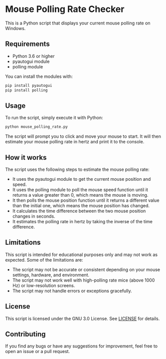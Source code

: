 # Mouse Polling Rate Checker

This is a Python script that displays your current mouse polling rate on Windows.

## Requirements

- Python 3.6 or higher
- pyautogui module
- polling module

You can install the modules with:

```bash
pip install pyautogui
pip install polling
```

## Usage

To run the script, simply execute it with Python:

```bash
python mouse_polling_rate.py
```

The script will prompt you to click and move your mouse to start. It will then estimate your mouse polling rate in hertz and print it to the console.

## How it works

The script uses the following steps to estimate the mouse polling rate:

- It uses the pyautogui module to get the current mouse position and speed.
- It uses the polling module to poll the mouse speed function until it returns a value greater than 0, which means the mouse is moving.
- It then polls the mouse position function until it returns a different value than the initial one, which means the mouse position has changed.
- It calculates the time difference between the two mouse position changes in seconds.
- It estimates the polling rate in hertz by taking the inverse of the time difference.

## Limitations

This script is intended for educational purposes only and may not work as expected. Some of the limitations are:

- The script may not be accurate or consistent depending on your mouse settings, hardware, and environment.
- The script may not work well with high-polling rate mice (above 1000 Hz) or low-resolution screens.
- The script may not handle errors or exceptions gracefully.

## License

This script is licensed under the GNU 3.0 License. See [LICENSE](LICENSE) for details.

## Contributing

If you find any bugs or have any suggestions for improvement, feel free to open an issue or a pull request.
